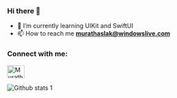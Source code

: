 ### Hi there 👋

- 🔭 I’m currently learning UIKit and SwiftUI
- 📫 How to reach me **murathaslak@windowslive.com**





<h3 align="left">Connect with me:</h3>
<p align="left">
<a href="https://www.linkedin.com/in/osmanmurathaslak/" target="blank"><img align="center" src="https://raw.githubusercontent.com/rahuldkjain/github-profile-readme-generator/master/src/images/icons/Social/linked-in-alt.svg" alt="Murathaslak" height="30" width="40" /></a>
</p>


![Github stats 1](https://github-readme-stats.vercel.app/api?username=Murathaslak&show_icons=true&theme=gradient) 
